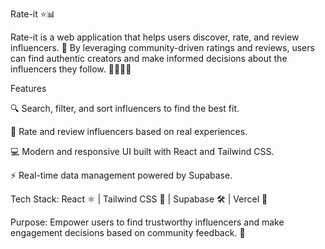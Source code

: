 Rate-it ⭐️📊

Rate-it is a web application that helps users discover, rate, and review influencers. 🌟 By leveraging community-driven ratings and reviews, users can find authentic creators and make informed decisions about the influencers they follow. 👩‍💻👨‍💻

Features

🔍 Search, filter, and sort influencers to find the best fit.

📝 Rate and review influencers based on real experiences.

💻 Modern and responsive UI built with React and Tailwind CSS.

⚡ Real-time data management powered by Supabase.

Tech Stack: React ⚛️ | Tailwind CSS 🎨 | Supabase 🛠️ | Vercel 🚀

Purpose: Empower users to find trustworthy influencers and make engagement decisions based on community feedback. 💬
